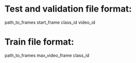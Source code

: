 # Test and validation file format: 
path_to_frames start_frame class_id video_id
# Train file format: 
path_to_frames max_video_frame class_id 
